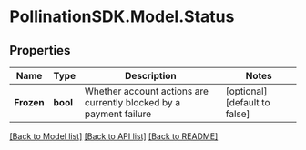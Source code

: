 
# PollinationSDK.Model.Status

## Properties

Name | Type | Description | Notes
------------ | ------------- | ------------- | -------------
**Frozen** | **bool** | Whether account actions are currently blocked by a payment failure | [optional] [default to false]

[[Back to Model list]](../README.md#documentation-for-models)
[[Back to API list]](../README.md#documentation-for-api-endpoints)
[[Back to README]](../README.md)

